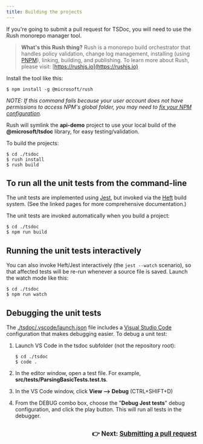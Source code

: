 ```yaml
---
title: Building the projects
---
```


If you're going to submit a pull request for TSDoc, you will need to use the Rush monorepo manager tool.

> **What's this Rush thing?** Rush is a monorepo build orchestrator that handles policy validation,
> change log management, installing (using [PNPM](https://pnpm.js.org/)), linking, building,
> and publishing. To learn more about Rush, please visit: [https://rushjs.io](https://rushjs.io)

Install the tool like this:

```shell
$ npm install -g @microsoft/rush
```

_NOTE: If this command fails because your user account does not have permissions to
access NPM's global folder, you may need to
[fix your NPM configuration](https://docs.npmjs.com/getting-started/fixing-npm-permissions)._

Rush will symlink the **api-demo** project to use your local build of the **@microsoft/tsdoc** library,
for easy testing/validation.

To build the projects:

```shell
$ cd ./tsdoc
$ rush install
$ rush build
```

## To run all the unit tests from the command-line

The unit tests are implemented using [Jest](https://jestjs.io/), but invoked via the
[Heft](https://www.npmjs.com/package/@rushstack/heft) build system.
(See the linked pages for more comprehensive documentation.)

The unit tests are invoked automatically when you build a project:

```shell
$ cd ./tsdoc
$ npm run build
```

## Running the unit tests interactively

You can also invoke Heft/Jest interactively (the `jest --watch` scenario), so that affected tests will be
re-run whenever a source file is saved. Launch the watch mode like this:

```shell
$ cd ./tsdoc
$ npm run watch
```

## Debugging the unit tests

The [./tsdoc/.vscode/launch.json](./tsdoc/.vscode/launch.json) file includes a
[Visual Studio Code](https://code.visualstudio.com/) configuration that makes debugging
easier. To debug a unit test:

1. Launch VS Code in the tsdoc subfolder (not the repository root):

   ```shell
   $ cd ./tsdoc
   $ code .
   ```

2. In the editor window, open a test file. For example, **src/**tests**/ParsingBasicTests.test.ts**.

3. In the VS Code window, click **View --> Debug** (CTRL+SHIFT+D)

4. From the DEBUG combo box, choose the "**Debug Jest tests**" debug configuration, and click the play button.
   This will run all tests in the debugger.

<p style="text-align: right; font-weight: bold; font-size: larger; padding-top: 10px;">
👉 Next: <a href="{% link pages/contributing/pr_checklist.md %}">Submitting a pull request</a>
</p>
